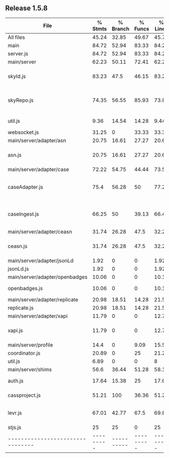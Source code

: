 ## Release 1.5.8
File                            | % Stmts | % Branch | % Funcs | % Lines | Uncovered Line #s
--------------------------------|---------|----------|---------|---------|-------------------------------------------------------------------------
All files                       |   45.24 |    32.85 |   49.67 |   45.75 |
 main                           |   84.72 |    52.94 |   83.33 |   84.28 |
  server.js                     |   84.72 |    52.94 |   83.33 |   84.28 | 30,85,91,96-112
 main/server                    |   62.23 |    50.11 |   72.41 |   62.22 |
  skyId.js                      |   83.23 |     47.5 |   46.15 |   83.23 | ...-117,120,122,130,133,144,150-152,155,158-159,163,166,169,181,184,188
  skyRepo.js                    |   74.35 |    56.55 |   85.93 |   73.89 | ...186,1188-1189,1198,1202,1205,1208-1210,1213-1215,1223,1227-1228,1238
  util.js                       |    9.36 |    14.54 |   14.28 |    9.44 | 30-32,40-43,55,68-249,254-437,444-479,545,548-558
  websocket.js                  |   31.25 |        0 |   33.33 |   33.33 | 4-11,17-20
 main/server/adapter/asn        |   20.75 |    16.61 |   27.27 |   20.63 |
  asn.js                        |   20.75 |    16.61 |   27.27 |   20.63 | ...56,60,83,104,113,116-133,136-152,155-163,174,211-489,504-660,667-671
 main/server/adapter/case       |   72.22 |    54.75 |   44.44 |    73.5 |
  caseAdapter.js                |    75.4 |    56.28 |      50 |   77.28 | ...-110,118,150-160,199,210,221,246,273-278,315-320,330,363,374,441,452
  caseIngest.js                 |   66.25 |       50 |   39.13 |   66.45 | ...6,71-75,83-86,99,102,134-136,152,182-194,200,213,215,223,232,240-243
 main/server/adapter/ceasn      |   31.74 |    26.28 |    47.5 |    32.2 |
  ceasn.js                      |   31.74 |    26.28 |    47.5 |    32.2 | ...438,1449-1638,1648-1650,1657-1659,1678-1679,1687,1689,1694,1703-1707
 main/server/adapter/jsonLd     |    1.92 |        0 |       0 |    1.92 |
  jsonLd.js                     |    1.92 |        0 |       0 |    1.92 | 7-87
 main/server/adapter/openbadges |   10.06 |        0 |       0 |   10.13 |
  openbadges.js                 |   10.06 |        0 |       0 |   10.13 | 4-13,17,22-31,35-42,52-59,77-113,123-154,168-222,226-253
 main/server/adapter/replicate  |   20.98 |    18.51 |   14.28 |   21.51 |
  replicate.js                  |   20.98 |    18.51 |   14.28 |   21.51 | 16-22,28-87,93-121
 main/server/adapter/xapi       |   11.79 |        0 |       0 |    12.7 |
  xapi.js                       |   11.79 |        0 |       0 |    12.7 | 5-15,21-37,42-51,55-80,84-94,98-108,112-182,187-188,206,213-222,227-247
 main/server/profile            |    14.4 |        0 |    9.09 |   15.51 |
  coordinator.js                |   20.89 |        0 |      25 |   21.21 | 12-96,112-113
  util.js                       |    6.89 |        0 |       0 |       8 | 5-15,21-82
 main/server/shims              |    56.6 |    36.44 |   51.28 |   58.11 |
  auth.js                       |   17.64 |    15.38 |      25 |   17.64 | 4-33,41-42,57-71,76-80,83-88,93-121
  cassproject.js                |   51.21 |      100 |   36.36 |   51.21 | 2-7,14-20,32,44,51-58,69,77-82,95
  levr.js                       |   67.01 |    42.77 |    67.5 |   69.88 | ...-288,310,312,314,316-319,325-332,356,366-367,381-382,418,422-427,434
  stjs.js                       |      25 |       25 |       0 |      25 | 3-5
--------------------------------|---------|----------|---------|---------|-------------------------------------------------------------------------